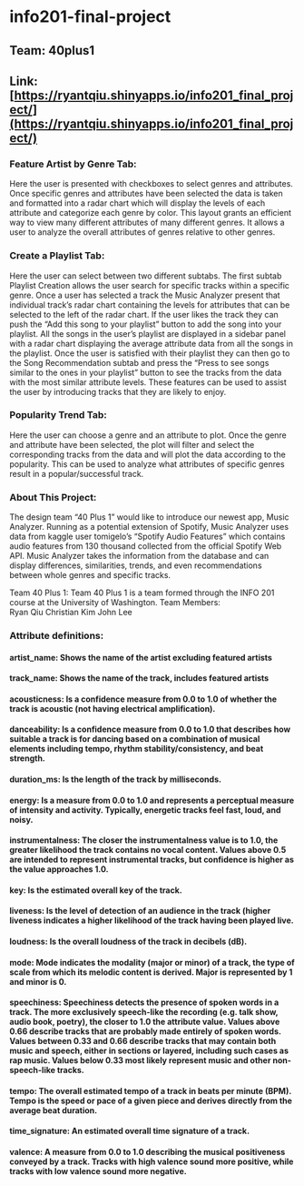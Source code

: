 # info201-final-project
## Team: 40plus1

## Link: [https://ryantqiu.shinyapps.io/info201_final_project/](https://ryantqiu.shinyapps.io/info201_final_project/)

### Feature Artist by Genre Tab:

Here the user is presented with checkboxes to select genres and attributes. Once specific genres and attributes have been selected the data is taken and formatted into a radar chart which will display the levels of each attribute and categorize each genre by color.
This layout grants an efficient way to view many different attributes of many different genres. It allows a user to analyze the overall attributes of genres relative to other genres.  

### Create a Playlist Tab:
Here the user can select between two different subtabs. The first subtab Playlist Creation allows the user search for specific tracks within a specific genre. Once a user has selected a track the Music Analyzer present that individual track’s radar chart containing the levels for attributes that can be selected to the left of the radar chart. If the user likes the track they can push the “Add this song to your playlist” button to add the song into your playlist. All the songs in the user’s playlist are displayed in a sidebar panel with a radar chart displaying the average attribute data from all the songs in the playlist. Once the user is satisfied with their playlist they can then go to the Song Recommendation subtab and press the  “Press to see songs similar to the ones in your playlist” button to see the tracks from the data with the most similar attribute levels.
These features can be used to assist the user by introducing tracks that they are likely to enjoy.   

### Popularity Trend Tab:
Here the user can choose a genre and an attribute to plot. Once the genre and attribute have been selected, the plot will filter and select the corresponding tracks from the data and will plot the data according to the popularity. 
This can be used to analyze what attributes of specific genres result in a popular/successful track.

### About This Project: 
The design team “40 Plus 1” would like to introduce our newest app, Music Analyzer. Running as a potential extension of Spotify, Music Analyzer uses data from kaggle user tomigelo’s “Spotify Audio Features” which contains audio features from 130 thousand collected from the official Spotify Web API. Music Analyzer takes the information from the database and can display differences, similarities, trends, and even recommendations between whole genres and specific tracks.

Team 40 Plus 1:
Team 40 Plus 1 is a team formed through the INFO 201 course at the University of Washington. 
Team Members:  
Ryan Qiu
Christian Kim 
John Lee 

### Attribute definitions:
#### artist_name: Shows the name of the artist excluding featured artists 

#### track_name: Shows the name of the track, includes featured artists

#### acousticness: Is a confidence measure from 0.0 to 1.0 of whether the track is acoustic (not having electrical amplification).

#### danceability: Is a confidence measure from 0.0 to 1.0 that describes how suitable a track is for dancing based on a combination of musical elements including tempo, rhythm stability/consistency, and beat strength.

#### duration_ms: Is the length of the track by milliseconds.

#### energy: Is a measure from 0.0 to 1.0 and represents a perceptual measure of intensity and activity. Typically, energetic tracks feel fast, loud, and noisy.

#### instrumentalness: The closer the instrumentalness value is to 1.0, the greater likelihood the track contains no vocal content. Values above 0.5 are intended to represent instrumental tracks, but confidence is higher as the value approaches 1.0.

#### key: Is the estimated overall key of the track. 

#### liveness: Is the level of detection of an audience in the track (higher liveness indicates a higher likelihood of the track having been played live.  

#### loudness: Is the overall loudness of the track in decibels (dB).

#### mode: Mode indicates the modality (major or minor) of a track, the type of scale from which its melodic content is derived. Major is represented by 1 and minor is 0.

#### speechiness: Speechiness detects the presence of spoken words in a track. The more exclusively speech-like the recording (e.g. talk show, audio book, poetry), the closer to 1.0 the attribute value. Values above 0.66 describe tracks that are probably made entirely of spoken words. Values between 0.33 and 0.66 describe tracks that may contain both music and speech, either in sections or layered, including such cases as rap music. Values below 0.33 most likely represent music and other non-speech-like tracks.

#### tempo: The overall estimated tempo of a track in beats per minute (BPM). Tempo is the speed or pace of a given piece and derives directly from the average beat duration.

#### time_signature: An estimated overall time signature of a track.

#### valence: A measure from 0.0 to 1.0 describing the musical positiveness conveyed by a track. Tracks with high valence sound more positive, while tracks with low valence sound more negative.

